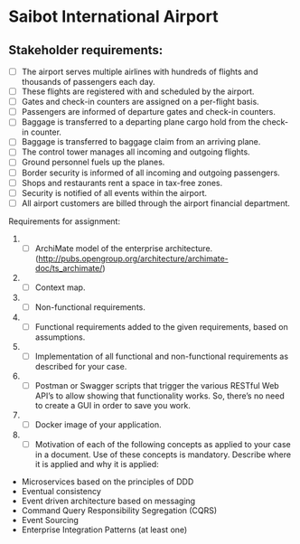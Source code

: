# Saibot International Airport

## Stakeholder requirements:
- [ ] The airport serves multiple airlines with hundreds of flights and thousands of passengers each day.
- [ ] These flights are registered with and scheduled by the airport.
- [ ] Gates and check-in counters are assigned on a per-flight basis.
- [ ] Passengers are informed of departure gates and check-in counters.
- [ ] Baggage is transferred to a departing plane cargo hold from the check-in counter.
- [ ] Baggage is transferred to baggage claim from an arriving plane.
- [ ] The control tower manages all incoming and outgoing flights.
- [ ] Ground personnel fuels up the planes.
- [ ] Border security is informed of all incoming and outgoing passengers.
- [ ] Shops and restaurants rent a space in tax-free zones.
- [ ] Security is notified of all events within the airport.
- [ ] All airport customers are billed through the airport financial department.

Requirements for assignment:
1. - [ ] ArchiMate model of the enterprise architecture. (http://pubs.opengroup.org/architecture/archimate-doc/ts_archimate/)
2. - [ ] Context map.
3. - [ ] Non-functional requirements.
4. - [ ] Functional requirements added to the given requirements, based on assumptions.
5. - [ ] Implementation of all functional and non-functional requirements as described for your case.
6. - [ ] Postman or Swagger scripts that trigger the various RESTful Web API’s to allow showing that functionality works. So, there’s no need to create a GUI in order to save you work.
7. - [ ] Docker image of your application.
8. - [ ] Motivation of each of the following concepts as applied to your case in a document. Use of these concepts is mandatory. Describe where it is applied and why it is applied:
  - Microservices based on the principles of DDD
  - Eventual consistency
  - Event driven architecture based on messaging
  - Command Query Responsibility Segregation (CQRS)
  - Event Sourcing
  - Enterprise Integration Patterns (at least one)
